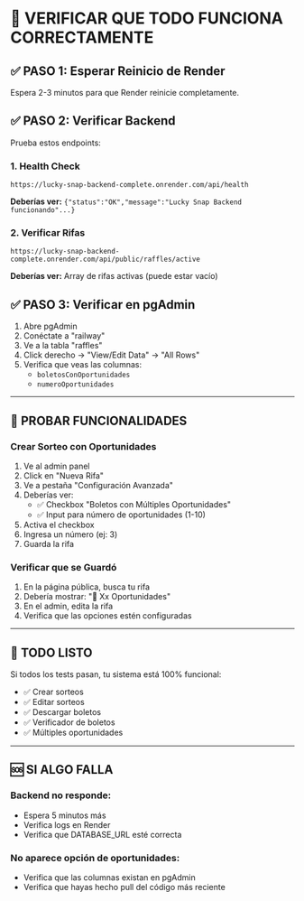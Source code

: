# 🧪 VERIFICAR QUE TODO FUNCIONA CORRECTAMENTE

## ✅ PASO 1: Esperar Reinicio de Render

Espera 2-3 minutos para que Render reinicie completamente.

## ✅ PASO 2: Verificar Backend

Prueba estos endpoints:

### 1. Health Check
```
https://lucky-snap-backend-complete.onrender.com/api/health
```
**Deberías ver:** `{"status":"OK","message":"Lucky Snap Backend funcionando"...}`

### 2. Verificar Rifas
```
https://lucky-snap-backend-complete.onrender.com/api/public/raffles/active
```
**Deberías ver:** Array de rifas activas (puede estar vacío)

## ✅ PASO 3: Verificar en pgAdmin

1. Abre pgAdmin
2. Conéctate a "railway"
3. Ve a la tabla "raffles"
4. Click derecho → "View/Edit Data" → "All Rows"
5. Verifica que veas las columnas:
   - `boletosConOportunidades`
   - `numeroOportunidades`

---

## 🧪 PROBAR FUNCIONALIDADES

### Crear Sorteo con Oportunidades
1. Ve al admin panel
2. Click en "Nueva Rifa"
3. Ve a pestaña "Configuración Avanzada"
4. Deberías ver:
   - ✅ Checkbox "Boletos con Múltiples Oportunidades"
   - ✅ Input para número de oportunidades (1-10)
5. Activa el checkbox
6. Ingresa un número (ej: 3)
7. Guarda la rifa

### Verificar que se Guardó
1. En la página pública, busca tu rifa
2. Debería mostrar: "🎯 Xx Oportunidades"
3. En el admin, edita la rifa
4. Verifica que las opciones estén configuradas

---

## 🎉 TODO LISTO

Si todos los tests pasan, tu sistema está 100% funcional:
- ✅ Crear sorteos
- ✅ Editar sorteos
- ✅ Descargar boletos
- ✅ Verificador de boletos
- ✅ Múltiples oportunidades

---

## 🆘 SI ALGO FALLA

### Backend no responde:
- Espera 5 minutos más
- Verifica logs en Render
- Verifica que DATABASE_URL esté correcta

### No aparece opción de oportunidades:
- Verifica que las columnas existan en pgAdmin
- Verifica que hayas hecho pull del código más reciente
